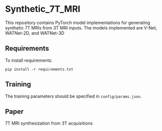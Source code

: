 # Synthetic_7T_MRI
This repository contains PyTorch model implementations for generating synthetic 7T MRIs from 3T MRI inputs. The models implemented are V-Net, WATNet-2D, and WATNet-3D

## Requirements

To install requirements:

```setup
pip install -r requirements.txt
```

## Training

The training parameters should be specified in ```config/params.json```.

## Paper
7T MRI synthesization from 3T acquisitions

